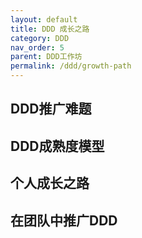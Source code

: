 ```yaml
---
layout: default
title: DDD 成长之路
category: DDD
nav_order: 5
parent: DDD工作坊
permalink: /ddd/growth-path
---
```


<h2>DDD推广难题</h2>

<h2>DDD成熟度模型</h2>

<h2>个人成长之路</h2>

<h2>在团队中推广DDD</h2>

